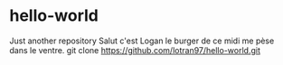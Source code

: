 # hello-world
Just another repository
Salut c'est Logan le burger de ce midi me pèse dans le ventre.
git clone https://github.com/lotran97/hello-world.git
